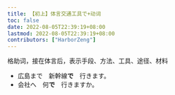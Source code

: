 ```yaml
---
title: 【初上】体言交通工具で+动词
toc: false
date: 2022-08-05T22:39:19+08:00
lastmod: 2022-08-05T22:39:19+08:00
contributors: ["HarborZeng"]
---
```


格助词，接在体言后，表示手段、方法、工具、途径、材料

- 広島まで　新幹線**で**　行きます。
- 会社へ　何**で**　行きますか。

